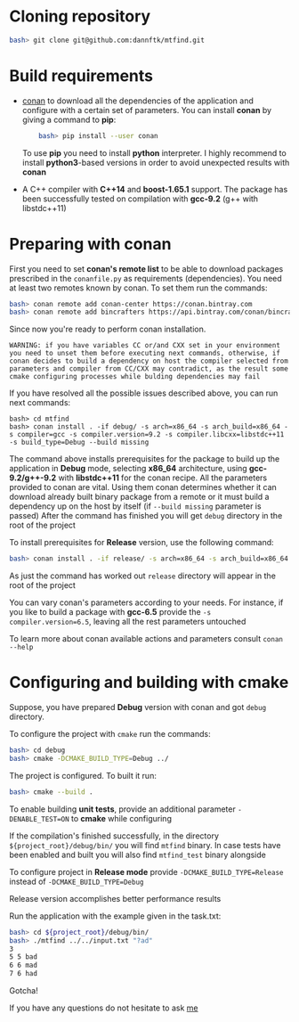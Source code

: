 # Cloning repository
```bash
bash> git clone git@github.com:dannftk/mtfind.git
```
# Build requirements
- [conan](https://conan.io/) to download all the dependencies of the application and configure with a certain set of parameters. You can install __conan__ by giving a command to __pip__:
    ```bash
        bash> pip install --user conan
    ```
    To use __pip__ you need to install __python__ interpreter. I highly recommend to install __python3__-based versions in order to avoid unexpected results with __conan__ 

- A C++ compiler with __C++14__ and __boost-1.65.1__ support. The package has been successfully tested on compilation with __gcc-9.2__ (g++ with libstdc++11)

# Preparing with conan
First you need to set __conan's remote list__ to be able to download packages prescribed in the `conanfile.py` as requirements (dependencies). You need at least two remotes known by conan. To set them run the commands:
```bash
bash> conan remote add conan-center https://conan.bintray.com
bash> conan remote add bincrafters https://api.bintray.com/conan/bincrafters/public-conan
```
Since now you're ready to perform conan installation. 
    
    WARNING: if you have variables CC or/and CXX set in your environment you need to unset them before executing next commands, otherwise, if conan decides to build a dependency on host the compiler selected from parameters and compiler from CC/CXX may contradict, as the result some cmake configuring processes while bulding dependencies may fail

If you have resolved all the possible issues described above, you can run next commands:
```
bash> cd mtfind
bash> conan install . -if debug/ -s arch=x86_64 -s arch_build=x86_64 -s compiler=gcc -s compiler.version=9.2 -s compiler.libcxx=libstdc++11 -s build_type=Debug --build missing
```
The command above installs prerequisites for the package to build up the application in __Debug__ mode, selecting __x86_64__ architecture, using __gcc-9.2/g++-9.2__ with __libstdc++11__ for the conan recipe. All the parameters provided to conan are vital. Using them conan determines whether it can download already built binary package from a remote or it must build a dependency up on the host by itself (if `--build missing` parameter is passed)
After the command has finished you will get `debug` directory in the root of the project 

To install prerequisites for __Release__ version, use the following command:
```bash
bash> conan install . -if release/ -s arch=x86_64 -s arch_build=x86_64 -s compiler=gcc -s compiler.version=9.2 -s compiler.libcxx=libstdc++11 -s build_type=Release --build missing
```
As just the command has worked out `release` directory will appear in the root of the project

You can vary conan's parameters according to your needs. For instance, if you like to build a package with __gcc-6.5__ provide the `-s compiler.version=6.5`, leaving all the rest parameters untouched

To learn more about conan available actions and parameters consult `conan --help` 

# Configuring and building with cmake

Suppose, you have prepared __Debug__ version with conan and got `debug` directory.

To configure the project with `cmake` run the commands:
```bash
bash> cd debug
bash> cmake -DCMAKE_BUILD_TYPE=Debug ../
```
The project is configured. To built it run:
```bash
bash> cmake --build .
```
To enable building __unit tests__, provide an additional parameter `-DENABLE_TEST=ON` to __cmake__ while configuring

If the compilation's finished successfully, in the directory `${project_root}/debug/bin/` you will find `mtfind` binary. In case tests have been enabled and built you will also find `mtfind_test` binary alongside

To configure project in __Release mode__ provide `-DCMAKE_BUILD_TYPE=Release` instead of `-DCMAKE_BUILD_TYPE=Debug`

Release version accomplishes better performance results

Run the application with the example given in the task.txt:
```bash
bash> cd ${project_root}/debug/bin/
bash> ./mtfind ../../input.txt "?ad"
3
5 5 bad
6 6 mad
7 6 had
``` 

Gotcha!

If you have any questions do not hesitate to ask [me](mailto:dannftk@yandex.ru)
